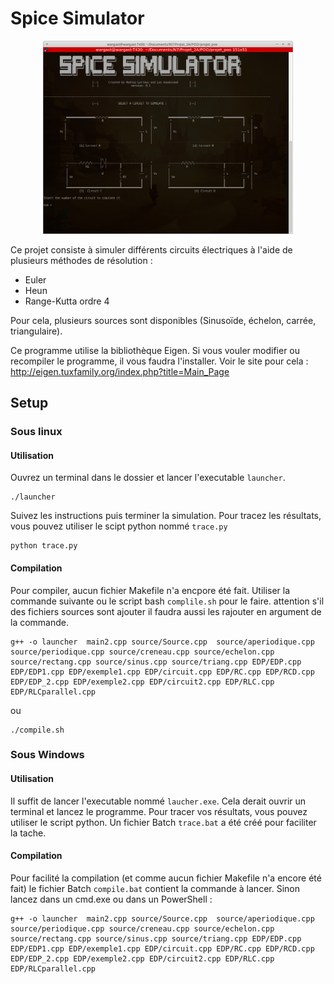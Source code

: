 # Spice Simulator

<p align="center"><img src="UI1.png" alt="screenshot" width="400"></p>

Ce projet consiste à simuler différents circuits électriques à l'aide de plusieurs méthodes de résolution : 
  - Euler
  - Heun
  - Range-Kutta ordre 4

Pour cela, plusieurs sources sont disponibles (Sinusoïde, échelon, carrée, triangulaire).

Ce programme utilise la bibliothèque Eigen. Si vous vouler modifier ou recompiler le programme, il vous faudra l'installer. Voir le site pour cela : <http://eigen.tuxfamily.org/index.php?title=Main_Page>

## Setup
###   Sous linux 
#### Utilisation

Ouvrez un terminal dans le dossier et lancer l'executable `launcher`. 
```shell
./launcher
```
Suivez les instructions puis terminer la simulation.
Pour tracez les résultats, vous pouvez utiliser le scipt python nommé `trace.py` 
```shell
python trace.py
```
#### Compilation
Pour compiler, aucun fichier Makefile n'a encpore été fait. Utiliser la commande suivante ou le script bash `complile.sh` pour le faire. attention s'il des fichiers sources sont ajouter il faudra aussi les rajouter en argument de la commande.
```shell
g++ -o launcher  main2.cpp source/Source.cpp  source/aperiodique.cpp source/periodique.cpp source/creneau.cpp source/echelon.cpp source/rectang.cpp source/sinus.cpp source/triang.cpp EDP/EDP.cpp EDP/EDP1.cpp EDP/exemple1.cpp EDP/circuit.cpp EDP/RC.cpp EDP/RCD.cpp EDP/EDP_2.cpp EDP/exemple2.cpp EDP/circuit2.cpp EDP/RLC.cpp EDP/RLCparallel.cpp
````
ou
``` shell
./compile.sh
```


###   Sous Windows
#### Utilisation
Il suffit de lancer l'executable nommé `laucher.exe`. Cela derait ouvrir un terminal et lancez le programme.
Pour tracer vos résultats, vous pouvez utiliser le script python. Un fichier Batch `trace.bat` a été créé pour faciliter la tache.  

#### Compilation 
Pour facilité la compilation (et comme aucun fichier Makefile n'a encore été fait) le fichier Batch `compile.bat` contient la commande à lancer. Sinon lancez dans un cmd.exe ou dans un PowerShell :

```shell
g++ -o launcher  main2.cpp source/Source.cpp  source/aperiodique.cpp source/periodique.cpp source/creneau.cpp source/echelon.cpp source/rectang.cpp source/sinus.cpp source/triang.cpp EDP/EDP.cpp EDP/EDP1.cpp EDP/exemple1.cpp EDP/circuit.cpp EDP/RC.cpp EDP/RCD.cpp EDP/EDP_2.cpp EDP/exemple2.cpp EDP/circuit2.cpp EDP/RLC.cpp EDP/RLCparallel.cpp
```
